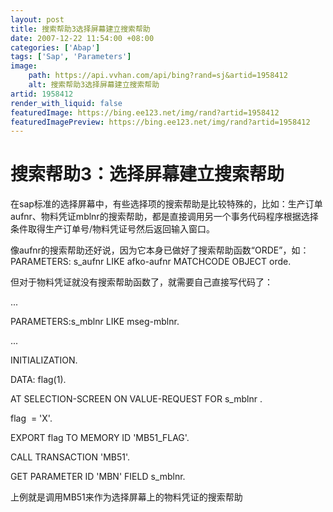 ```yaml
---
layout: post
title: 搜索帮助3选择屏幕建立搜索帮助
date: 2007-12-22 11:54:00 +08:00
categories: ['Abap']
tags: ['Sap', 'Parameters']
image:
    path: https://api.vvhan.com/api/bing?rand=sj&artid=1958412
    alt: 搜索帮助3选择屏幕建立搜索帮助
artid: 1958412
render_with_liquid: false
featuredImage: https://bing.ee123.net/img/rand?artid=1958412
featuredImagePreview: https://bing.ee123.net/img/rand?artid=1958412
---
```


# 搜索帮助3：选择屏幕建立搜索帮助

在sap标准的选择屏幕中，有些选择项的搜索帮助是比较特殊的，比如：生产订单aufnr、物料凭证mblnr的搜索帮助，都是直接调用另一个事务代码程序根据选择条件取得生产订单号/物料凭证号然后返回输入窗口。

像aufnr的搜索帮助还好说，因为它本身已做好了搜索帮助函数“ORDE”，如：PARAMETERS: s\_aufnr LIKE afko-aufnr MATCHCODE OBJECT orde.

但对于物料凭证就没有搜索帮助函数了，就需要自己直接写代码了：

...

PARAMETERS:s\_mblnr LIKE mseg-mblnr.

...

INITIALIZATION.
  
DATA: flag(1).
  
AT SELECTION-SCREEN ON VALUE-REQUEST FOR s\_mblnr .
  
flag  = 'X'.
  
EXPORT flag TO MEMORY ID 'MB51\_FLAG'.
  
CALL TRANSACTION 'MB51'.
  
GET PARAMETER ID 'MBN' FIELD s\_mblnr.

上例就是调用MB51来作为选择屏幕上的物料凭证的搜索帮助